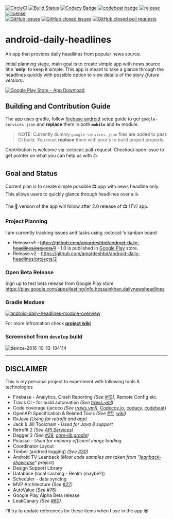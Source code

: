 [![CircleCI](https://circleci.com/gh/amardeshbd/android-daily-headlines.svg?style=svg)](https://circleci.com/gh/amardeshbd/android-daily-headlines) [![Build Status](https://travis-ci.org/amardeshbd/android-daily-headlines.svg?branch=develop)](https://travis-ci.org/amardeshbd/android-daily-headlines) [![Codacy Badge](https://api.codacy.com/project/badge/Grade/33be4683227a4d1e83cea377562dcc09)](https://www.codacy.com/app/amardeshbd/android-daily-headlines) [![codebeat badge](https://codebeat.co/badges/e2dd5a2b-0d57-4946-9696-17f82366395f)](https://codebeat.co/projects/github-com-amardeshbd-android-daily-headlines) [![release](https://img.shields.io/github/release/amardeshbd/android-daily-headlines.svg?maxAge=2592000)](https://github.com/amardeshbd/android-daily-headlines/releases) [![license](https://img.shields.io/github/license/amardeshbd/android-daily-headlines.svg?maxAge=2592000)](https://github.com/amardeshbd/android-daily-headlines/blob/develop/LICENSE)   
[![GitHub issues](https://img.shields.io/github/issues/amardeshbd/android-daily-headlines.svg)](https://github.com/amardeshbd/android-daily-headlines/issues) [![GitHub closed issues](https://img.shields.io/github/issues-closed-raw/amardeshbd/android-daily-headlines.svg?maxAge=2592000)](https://github.com/amardeshbd/android-daily-headlines/issues?q=is%3Aissue+is%3Aclosed) [![GitHub closed pull requests](https://img.shields.io/github/issues-pr-closed-raw/amardeshbd/android-daily-headlines.svg?maxAge=2592000)](https://github.com/amardeshbd/android-daily-headlines/pulls?q=is%3Apr+is%3Aclosed) 

# android-daily-headlines
An app that provides daily headlines from popular news source.

Initial planning stage, main goal is to create simple app with news source title '**only**' to keep it simple. This app is meant to take a glance through the headlines quickly with possible option to view details of the story _(future version)_.

[![Google Play Store - App Download](https://play.google.com/intl/en_us/badges/images/badge_new.png)](https://play.google.com/store/apps/details?id=info.hossainkhan.dailynewsheadlines&utm_source=global_co&utm_medium=prtnr&utm_content=Mar2515&utm_campaign=PartBadge&pcampaignid=MKT-Other-global-all-co-prtnr-py-PartBadge-Mar2515-1)

## Building and Contribution Guide
The app uses gradle, follow [firebase android](https://firebase.google.com/docs/android/setup) setup guide to get `google-services.json` and **replace** them in both **`mobile`** and **`tv`** module.

> NOTE: Currently dummy `google-services.json` files are added to pass CI build. You must **replace** them with your's to build project properly.  

Contribution is welcome via :octocat: pull-request. Checkout open issue to get pointer on what you can help us with :thumbsup:

## Goal and Status

Current plan is to create simple possible 📺 app with news headline only. This allows users to quickly glance through headlines over a ☕

The 📱 version of the app will follow after 2.0 release of 📺 _(TV)_ app.

### Project Planning
I am currently tracking issues and tasks using :octocat:'s kanban board

 * ~~Release v1 - https://github.com/amardeshbd/android-daily-headlines/projects/1~~ - 1.0 is published in [Google Play](https://play.google.com/store/apps/details?id=info.hossainkhan.dailynewsheadlines&utm_source=global_co&utm_medium=prtnr&utm_content=Mar2515&utm_campaign=PartBadge&pcampaignid=MKT-Other-global-all-co-prtnr-py-PartBadge-Mar2515-1) store.
 * Release v2 - https://github.com/amardeshbd/android-daily-headlines/projects/2

### Open Beta Release
Sign up to test beta release from Google Play store https://play.google.com/apps/testing/info.hossainkhan.dailynewsheadlines

### Gradle Modues
[![android-daily-headlines-module-overview](https://cloud.githubusercontent.com/assets/99822/19424108/8593d212-93f4-11e6-9caa-c3cc4d2e4481.png)](https://docs.google.com/drawings/d/1mbFW9Yq9r7h7DmFYhA6X1M26dBp7Uw-mX4aRaPm4GMg/edit?usp=sharing)

For more infromation check **[project wiki](https://github.com/amardeshbd/android-daily-headlines/wiki)**

### Screenshot from `develop` build

![device-2016-10-10-184114](https://cloud.githubusercontent.com/assets/99822/19253464/37a966a0-8f19-11e6-95ed-f3663c3f45f9.png)

----

## DISCLAIMER
This is my personal project to experiment with following tools & technologies
 * Firebase - Analytics, Crash Reporting _(See [#10](https://github.com/amardeshbd/android-daily-headlines/pull/10))_, Remote Config etc.
 * Travis CI - for build automation _(See [travis.yml](https://github.com/amardeshbd/android-daily-headlines/blob/develop/.travis.yml))_
 * Code coverage (jacoco _[See [travis.yml](https://github.com/amardeshbd/android-daily-headlines/blob/develop/.travis.yml#L32)]_,  [Codecov.io](https://codecov.io/gh/amardeshbd/android-daily-headlines), [codacy](https://www.codacy.com/app/amardeshbd/android-daily-headlines), [codebeat](https://codebeat.co/projects/github-com-amardeshbd-android-daily-headlines))
 * OpenAPI Specification & Related Tools _(See [#11](https://github.com/amardeshbd/android-daily-headlines/pull/11), [wiki](https://github.com/amardeshbd/android-daily-headlines/wiki/Swagger-Codegen))_
 * RxJava _(Using for retrofit and app)_
 * Jack & Jill Toolchain - _Used for Java 8 support_
 * Retrofit 2 _(See [API Services](https://github.com/amardeshbd/android-daily-headlines/tree/develop/api-lib/src/main/java/io/swagger/client/api))_
 * Dagger 2 _(See [#29](https://github.com/amardeshbd/android-daily-headlines/issues/29), [core-lib:gradle](https://github.com/amardeshbd/android-daily-headlines/blob/develop/core-lib/build.gradle#L50))_
 * Picasso - _Used for memory efficient image loading_
 * Coordinator Layout
 * Timber (android logging) _(See [#30](https://github.com/amardeshbd/android-daily-headlines/pull/30))_
 * Android TV Leanback _(Most code samples are taken from "[leanback-showcase](https://github.com/googlesamples/leanback-showcase)" project)_
 * Design Support Library
 * Database (local caching - Realm (maybe?))
 * Scheduler - data syncing
 * MVP Architecture _(See [#27](https://github.com/amardeshbd/android-daily-headlines/issues/27))_
 * AutoValue _(See [#76](https://github.com/amardeshbd/android-daily-headlines/pull/76))_
 * Google Play Alpha Beta release
 * LeakCanary _(See [#60](https://github.com/amardeshbd/android-daily-headlines/pull/60))_
 
I'll try to update references for these items when I use in the app :sunglasses:
